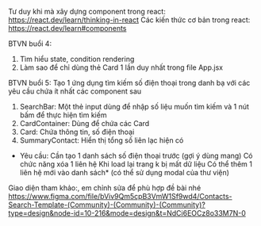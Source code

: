 Tư duy khi mà xây dựng component trong react: https://react.dev/learn/thinking-in-react
Các kiến thức cơ bản trong react: https://react.dev/learn#components


BTVN buổi 4: 
1. Tìm hiểu state, condition rendering
2. Làm sao để chỉ dùng thẻ Card 1 lần duy nhất trong file App.jsx

BTVN buổi 5: 
Tạo 1 ứng dụng tìm kiếm số điện thoại trong danh bạ với các yêu cầu chứa ít nhất các component sau
1. SearchBar: Một thẻ input dùng để nhập số liệu muốn tìm kiếm và 1 nút bấm để thực hiện tìm kiếm
2. CardContainer: Dùng để chứa các Card 
3. Card: Chứa thông tin, số điện thoại 
4. SummaryContact: Hiển thị tổng số liên lạc hiện có
* Yêu cầu: 
    Cần tạo 1 danh sách số điện thoại trước (gợi ý dùng mang)
    Có chức năng xóa 1 liên hệ
    Khi load lại trang k bị mất dữ liệu
    Có thể thêm 1 liên hệ mới vào danh sách* (có thể sử dụng modal của thư viện)

Giao diện tham khảo:, em chỉnh sửa để phù hợp đề bài nhé
https://www.figma.com/file/bViv9Qm5cpB3VmW1Sf9wd4/Contacts-Search-Template-(Community)-(Community)-(Community)?type=design&node-id=10-216&mode=design&t=NdCi6EOCz8o33M7N-0

